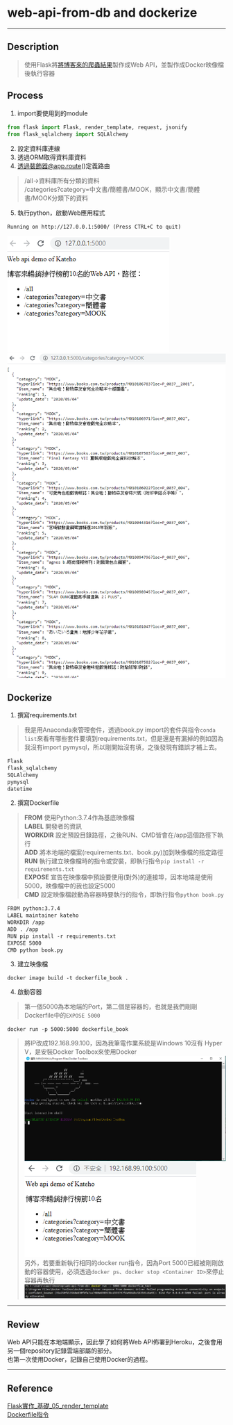 # web-api-from-db and dockerize
----	
## Description	
> 使用Flask將[將博客來的爬蟲結果](https://github.com/chewingho/web-crawler-hot-item-of-books)製作成Web API，並製作成Docker映像檔後執行容器

## Process
1. import要使用到的module
```python	
from flask import Flask, render_template, request, jsonify
from flask_sqlalchemy import SQLAlchemy
```
2. 設定資料庫連線
3. 透過ORM取得資料庫資料
4. 透過裝飾器@app.route()定義路由
> /all->資料庫所有分類的資料  
> /categories?category=中文書/簡體書/MOOK，顯示中文書/簡體書/MOOK分類下的資料
5. 執行python，啟動Web應用程式
```
Running on http://127.0.0.1:5000/ (Press CTRL+C to quit)
```  
  ![首頁](https://github.com/chewingho/web-api-from-db/blob/master/readme%E5%9C%96%E7%89%87/homepage.PNG)  
  ![MOOK分類](https://github.com/chewingho/web-api-from-db/blob/master/readme%E5%9C%96%E7%89%87/MOOK%E5%88%86%E9%A1%9E.PNG)
## Dockerize  
1. 撰寫requirements.txt    
> 我是用Anaconda來管理套件，透過book.py import的套件與指令```conda list```來看有哪些套件要填到requirements.txt，但是還是有漏掉的例如因為我沒有import pymysql，所以剛開始沒有填，之後發現有錯誤才補上去。
```
Flask
flask_sqlalchemy
SQLAlchemy
pymysql
datetime
```
2. 撰寫Dockerfile 
> **FROM** 使用Python:3.7.4作為基底映像檔  
> **LABEL** 開發者的資訊  
> **WORKDIR** 設定預設目錄路徑，之後RUN、CMD皆會在/app這個路徑下執行  
> **ADD** 將本地端的檔案(requirements.txt、book.py)加到映像檔的指定路徑  
> **RUN** 執行建立映像檔時的指令或安裝，即執行指令```pip install -r requirements.txt```  
> **EXPOSE** 宣告在映像檔中預設要使用(對外)的連接埠，因本地端是使用5000，映像檔中的我也設定5000  
> **CMD**  設定映像檔啟動為容器時要執行的指令，即執行指令```python book.py```  
```
FROM python:3.7.4
LABEL maintainer kateho
WORKDIR /app
ADD . /app
RUN pip install -r requirements.txt
EXPOSE 5000
CMD python book.py
```  
3. 建立映像檔  
```
docker image build -t dockerfile_book .
```  
4. 啟動容器  
> 第一個5000為本地端的Port，第二個是容器的，也就是我們剛剛Dockerfile中的```EXPOSE 5000```  
```
docker run -p 5000:5000 dockerfile_book
```  
> 將IP改成192.168.99.100，因為我筆電作業系統是Windows 10沒有 Hyper V，是安裝Docker Toolbox來使用Docker  
![Docker Toolbox](https://github.com/chewingho/web-api-from-db/blob/docker/readme%E5%9C%96%E7%89%87/Docker%20Toolbox.png)  
![Docker IP](https://github.com/chewingho/web-api-from-db/blob/docker/readme%E5%9C%96%E7%89%87/Docker%20IP.PNG)  
> 另外，若要重新執行相同的docker run指令，因為Port 5000已經被剛剛啟動的容器使用，必須透過```docker ps```、```docker stop <Container ID>```來停止容器再執行
![docker run 失敗](https://github.com/chewingho/web-api-from-db/blob/docker/readme%E5%9C%96%E7%89%87/docker%20run%20%E5%A4%B1%E6%95%97.png)  

----
## Review ##  
  Web API只能在本地端顯示，因此學了如何將Web API佈署到Heroku，之後會用另一個repository記錄雲端部屬的部分。  
  也第一次使用Docker，記錄自己使用Docker的過程。  

----	
## Reference
[Flask實作_基礎_05_render_template](https://hackmd.io/@shaoeChen/HJkOuSagf?type=view)  
[Dockerfile指令](https://www.jinnsblog.com/2018/12/docker-dockerfile-guide.html)  

